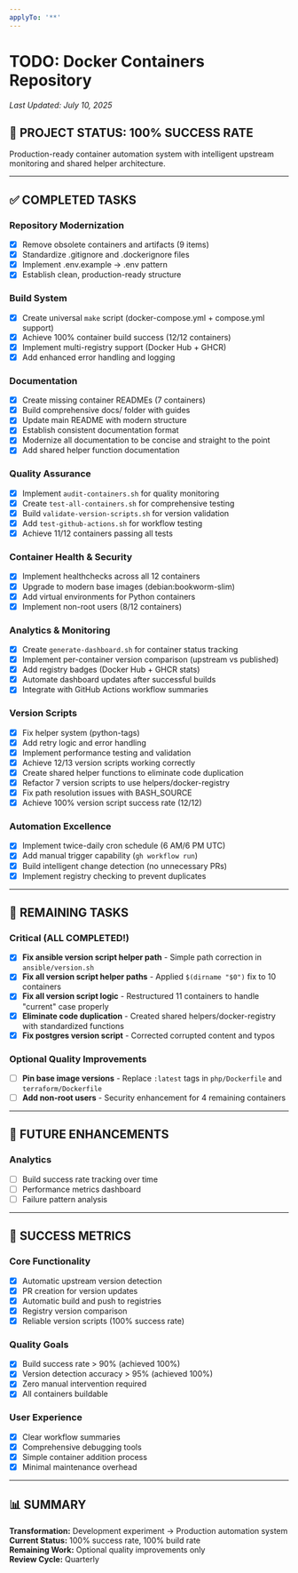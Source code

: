 ```yaml
---
applyTo: '**'
---
```

# TODO: Docker Containers Repository
*Last Updated: July 10, 2025*

## 🎯 **PROJECT STATUS: 100% SUCCESS RATE**

Production-ready container automation system with intelligent upstream monitoring and shared helper architecture.

---

## ✅ **COMPLETED TASKS**

### **Repository Modernization**
- [x] Remove obsolete containers and artifacts (9 items)
- [x] Standardize .gitignore and .dockerignore files
- [x] Implement .env.example → .env pattern
- [x] Establish clean, production-ready structure

### **Build System**
- [x] Create universal `make` script (docker-compose.yml + compose.yml support)
- [x] Achieve 100% container build success (12/12 containers)
- [x] Implement multi-registry support (Docker Hub + GHCR)
- [x] Add enhanced error handling and logging

### **Documentation**
- [x] Create missing container READMEs (7 containers)
- [x] Build comprehensive docs/ folder with guides
- [x] Update main README with modern structure
- [x] Establish consistent documentation format
- [x] Modernize all documentation to be concise and straight to the point
- [x] Add shared helper function documentation

### **Quality Assurance**
- [x] Implement `audit-containers.sh` for quality monitoring
- [x] Create `test-all-containers.sh` for comprehensive testing
- [x] Build `validate-version-scripts.sh` for version validation
- [x] Add `test-github-actions.sh` for workflow testing
- [x] Achieve 11/12 containers passing all tests

### **Container Health & Security**
- [x] Implement healthchecks across all 12 containers
- [x] Upgrade to modern base images (debian:bookworm-slim)
- [x] Add virtual environments for Python containers
- [x] Implement non-root users (8/12 containers)

### **Analytics & Monitoring**
- [x] Create `generate-dashboard.sh` for container status tracking
- [x] Implement per-container version comparison (upstream vs published)
- [x] Add registry badges (Docker Hub + GHCR stats)
- [x] Automate dashboard updates after successful builds
- [x] Integrate with GitHub Actions workflow summaries

### **Version Scripts**
- [x] Fix helper system (python-tags)
- [x] Add retry logic and error handling
- [x] Implement performance testing and validation
- [x] Achieve 12/13 version scripts working correctly
- [x] Create shared helper functions to eliminate code duplication
- [x] Refactor 7 version scripts to use helpers/docker-registry
- [x] Fix path resolution issues with BASH_SOURCE
- [x] Achieve 100% version script success rate (12/12)

### **Automation Excellence**
- [x] Implement twice-daily cron schedule (6 AM/6 PM UTC)
- [x] Add manual trigger capability (`gh workflow run`)
- [x] Build intelligent change detection (no unnecessary PRs)
- [x] Implement registry checking to prevent duplicates

---

## 🔧 **REMAINING TASKS**

### **Critical (ALL COMPLETED!)**
- [x] **Fix ansible version script helper path** - Simple path correction in `ansible/version.sh`
- [x] **Fix all version script helper paths** - Applied `$(dirname "$0")` fix to 10 containers
- [x] **Fix all version script logic** - Restructured 11 containers to handle "current" case properly
- [x] **Eliminate code duplication** - Created shared helpers/docker-registry with standardized functions
- [x] **Fix postgres version script** - Corrected corrupted content and typos

### **Optional Quality Improvements**
- [ ] **Pin base image versions** - Replace `:latest` tags in `php/Dockerfile` and `terraform/Dockerfile`
- [ ] **Add non-root users** - Security enhancement for 4 remaining containers

---

## 🔄 **FUTURE ENHANCEMENTS**

### **Analytics**
- [ ] Build success rate tracking over time
- [ ] Performance metrics dashboard
- [ ] Failure pattern analysis

---

## 🎯 **SUCCESS METRICS**

### **Core Functionality**
- [x] Automatic upstream version detection
- [x] PR creation for version updates
- [x] Automatic build and push to registries
- [x] Registry version comparison
- [x] Reliable version scripts (100% success rate)

### **Quality Goals**
- [x] Build success rate > 90% (achieved 100%)
- [x] Version detection accuracy > 95% (achieved 100%)
- [x] Zero manual intervention required
- [x] All containers buildable

### **User Experience**
- [x] Clear workflow summaries
- [x] Comprehensive debugging tools
- [x] Simple container addition process
- [x] Minimal maintenance overhead

---

## 📊 **SUMMARY**

**Transformation:** Development experiment → Production automation system  
**Current Status:** 100% success rate, 100% build rate  
**Remaining Work:** Optional quality improvements only  
**Review Cycle:** Quarterly
